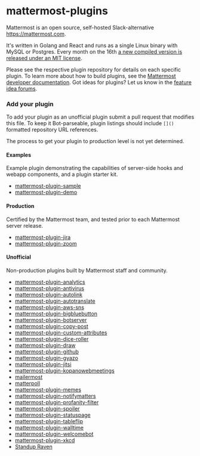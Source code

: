 # mattermost-plugins

Mattermost is an open source, self-hosted Slack-alternative https://mattermost.com.

It's written in Golang and React and runs as a single Linux binary with MySQL or Postgres. Every month on the 16th [a new compiled version is released under an MIT license](https://mattermost.com/download/).

Please see the respective plugin repository for details on each specific plugin. To learn more about how to build plugins, see the [Mattermost developer documentation](https://developers.mattermost.com/extend/plugins/). Got ideas for plugins? Let us know in the [feature idea forums](https://mattermost.uservoice.com/forums/306457-general?category_id=202591).

### Add your plugin

To add your plugin as an unofficial plugin submit a pull request that modifies this file.
To keep it Bot-parseable, plugin listings should include `[]()` formatted repository URL references.

The process to get your plugin to production level is not yet determined.

#### Examples
Example plugin demonstrating the capabilities of server-side hooks and webapp components, and a
plugin starter kit.
- [mattermost-plugin-sample](https://github.com/mattermost/mattermost-plugin-sample.git)
- [mattermost-plugin-demo](https://github.com/mattermost/mattermost-plugin-demo.git)

#### Production
Certified by the Mattermost team, and tested prior to each Mattermost server release.
- [mattermost-plugin-jira](https://github.com/mattermost/mattermost-plugin-jira)
- [mattermost-plugin-zoom](https://github.com/mattermost/mattermost-plugin-zoom)

#### Unofficial
Non-production plugins built by Mattermost staff and community.
- [mattermost-plugin-analytics](https://github.com/manland/mattermost-plugin-analytics)
- [mattermost-plugin-antivirus](https://github.com/mattermost/mattermost-plugin-antivirus)
- [mattermost-plugin-autolink](https://github.com/mattermost/mattermost-plugin-autolink)
- [mattermost-plugin-autotranslate](https://github.com/mattermost/mattermost-plugin-autotranslate)
- [mattermost-plugin-aws-sns](https://github.com/cpanato/mattermost-plugin-aws-SNS)
- [mattermost-plugin-bigbluebutton](https://github.com/blindsidenetworks/mattermost-plugin-bigbluebutton)
- [mattermost-plugin-botserver](https://github.com/cpanato/mattermost-plugin-botserver)
- [mattermost-plugin-copy-post](https://github.com/jespino/mattermost-plugin-copy-post)
- [mattermost-plugin-custom-attributes](https://github.com/mattermost/mattermost-plugin-custom-attributes)
- [mattermost-plugin-dice-roller](https://github.com/moussetc/mattermost-plugin-dice-roller)
- [mattermost-plugin-draw](https://github.com/jespino/mattermost-plugin-draw)
- [mattermost-plugin-github](https://github.com/mattermost/mattermost-plugin-github)
- [mattermost-plugin-gyazo](https://github.com/seansackowitz/mattermost-plugin-gyazo)
- [mattermost-plugin-jitsi](https://github.com/seansackowitz/mattermost-plugin-jitsi)
- [mattermost-plugin-kopanowebmeetings](https://github.com/Kopano-dev/mattermost-plugin-kopanowebmeetings)
- [mailermost](https://github.com/DSchalla/mailermost-plugin)
- [matterpoll](https://github.com/matterpoll/matterpoll)
- [mattermost-plugin-memes](https://github.com/mattermost/mattermost-plugin-memes)
- [mattermost-plugin-notifymatters](https://github.com/Kopano-dev/mattermost-plugin-notifymatters)
- [mattermost-plugin-profanity-filter](https://github.com/mattermost/mattermost-plugin-profanity-filter)
- [mattermost-plugin-spoiler](https://github.com/moussetc/mattermost-plugin-spoiler)
- [mattermost-plugin-statuspage](https://github.com/cpanato/mattermost-plugin-statuspage)
- [mattermost-plugin-tableflip](https://github.com/cmeadows/mattermost-plugin-tableflip)
- [mattermost-plugin-walltime](https://github.com/mattermost/mattermost-plugin-walltime)
- [mattermost-plugin-welcomebot](https://github.com/mattermost/mattermost-plugin-welcomebot)
- [mattermost-plugin-xkcd](https://github.com/techunter/mattermost-xkcd-plugin)
- [Standup Raven](https://github.com/standup-raven/standup-raven)
